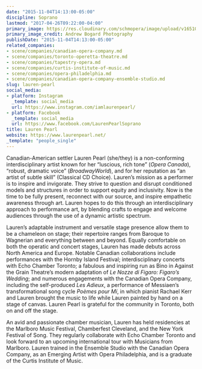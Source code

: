 ```yaml
---
date: "2015-11-04T14:13:00-05:00"
discipline: Soprano
lastmod: "2017-04-26T09:22:00-04:00"
primary_image: https://res.cloudinary.com/schmopera/image/upload/v1651089501/media/2022/04/Lauren_Pearl_as_Robin_s4uysk.jpg
primary_image_credit: Andrew Bogard Photography
publishDate: "2015-11-04T14:13:00-05:00"
related_companies:
- scene/companies/canadian-opera-company.md
- scene/companies/toronto-operetta-theatre.md
- scene/companies/tapestry-opera.md
- scene/companies/curtis-institute-of-music.md
- scene/companies/opera-philadelphia.md
- scene/companies/canadian-opera-company-ensemble-studio.md
slug: lauren-pearl
social_media:
- platform: Instagram
  _template: social_media
  url: https://www.instagram.com/iamlaurenpearl/
- platform: Facebook
  _template: social_media
  url: https://www.facebook.com/LaurenPearlSoprano
title: Lauren Pearl
website: https://www.laurenpearl.net/
_template: "people_single"
---
```

Canadian-American settler Lauren Pearl (she/they) is a non-conforming interdisciplinary artist known for her “luscious, rich tone” (_Opera Canada_), “robust, dramatic voice” (_BroadwayWorld_), and for her reputation as “an artist of subtle skill” (Classical CD Choice). Lauren’s mission as a performer is to inspire and invigorate. They strive to question and disrupt conditioned models and structures in order to support equity and inclusivity. Now is the time to be fully present, reconnect with our source, and inspire empathetic awareness through art. Lauren hopes to do this through an interdisciplinary approach to performance art, by blending crafts to engage and welcome audiences through the use of a dynamic artistic spectrum.

Lauren’s adaptable instrument and versatile stage presence allow them to be a chameleon on stage; their repertoire ranges from Baroque to Wagnerian and everything between and beyond. Equally comfortable on both the operatic and concert stages, Lauren has made debuts across North America and Europe. Notable Canadian collaborations include performances with the Hornby Island Festival; interdisciplinary concerts with Echo Chamber Toronto; a fabulous and inspiring run as Bino in Against the Grain Theatre’s modern adaptation of _Le Nozze di Figaro: Figaro’s Wedding_; and numerous engagements with the Canadian Opera Company, including the self-produced _Les Adieux_, a performance of Messiaen’s transformational song cycle _Poèmes pour Mí_, in which pianist Rachael Kerr and Lauren brought the music to life while Lauren painted by hand on a stage of canvas. Lauren Pearl is grateful for the community in Toronto, both on and off the stage.

An avid and passionate chamber musician, Lauren has held residencies at the Marlboro Music Festival, Chamberfest Cleveland, and the New York Festival of Song. They regularly collaborate with Echo Chamber Toronto and look forward to an upcoming international tour with Musicians from Marlboro. Lauren trained in the Ensemble Studio with the Canadian Opera Company, as an Emerging Artist with Opera Philadelphia, and is a graduate of the Curtis Institute of Music.